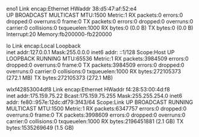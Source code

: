 eno1      Link encap:Ethernet  HWaddr 38:d5:47:af:52:e4  
          UP BROADCAST MULTICAST  MTU:1500  Metric:1
          RX packets:0 errors:0 dropped:0 overruns:0 frame:0
          TX packets:0 errors:0 dropped:0 overruns:0 carrier:0
          collisions:0 txqueuelen:1000 
          RX bytes:0 (0.0 B)  TX bytes:0 (0.0 B)
          Interrupt:20 Memory:fb200000-fb220000 

lo        Link encap:Local Loopback  
          inet addr:127.0.0.1  Mask:255.0.0.0
          inet6 addr: ::1/128 Scope:Host
          UP LOOPBACK RUNNING  MTU:65536  Metric:1
          RX packets:3984509 errors:0 dropped:0 overruns:0 frame:0
          TX packets:3984509 errors:0 dropped:0 overruns:0 carrier:0
          collisions:0 txqueuelen:1000 
          RX bytes:272105373 (272.1 MB)  TX bytes:272105373 (272.1 MB)

wlxf42853004df8 Link encap:Ethernet  HWaddr f4:28:53:00:4d:f8  
          inet addr:175.159.75.22  Bcast:175.159.75.255  Mask:255.255.254.0
          inet6 addr: fe80::957e:12dc:df79:3f43/64 Scope:Link
          UP BROADCAST RUNNING MULTICAST  MTU:1500  Metric:1
          RX packets:6347757 errors:0 dropped:0 overruns:0 frame:0
          TX packets:3998609 errors:0 dropped:0 overruns:0 carrier:0
          collisions:0 txqueuelen:1000 
          RX bytes:2196451881 (2.1 GB)  TX bytes:1535269649 (1.5 GB)

